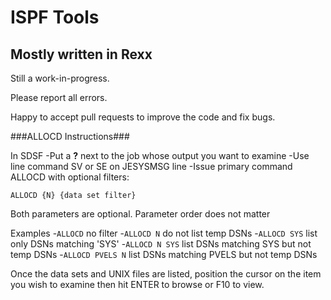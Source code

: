 # ISPF Tools
## Mostly written in Rexx ##

Still a work-in-progress.

Please report all errors.

Happy to accept pull requests to improve the code and fix bugs.

###ALLOCD Instructions###

In SDSF
-Put a **?** next to the job whose output you want to examine
-Use line command SV or SE on JESYSMSG line
-Issue primary command ALLOCD with optional filters:

`ALLOCD {N} {data set filter}`

Both parameters are optional. Parameter order does not matter

Examples
-`ALLOCD`          no filter
-`ALLOCD N`        do not list temp DSNs
-`ALLOCD SYS`      list only DSNs matching 'SYS'
-`ALLOCD N SYS`    list DSNs matching SYS but not temp DSNs
-`ALLOCD PVELS N`  list DSNs matching PVELS but not temp DSNs

Once the data sets and UNIX files are listed, position the cursor
on the item you wish to examine then hit ENTER to browse or F10 to view.
